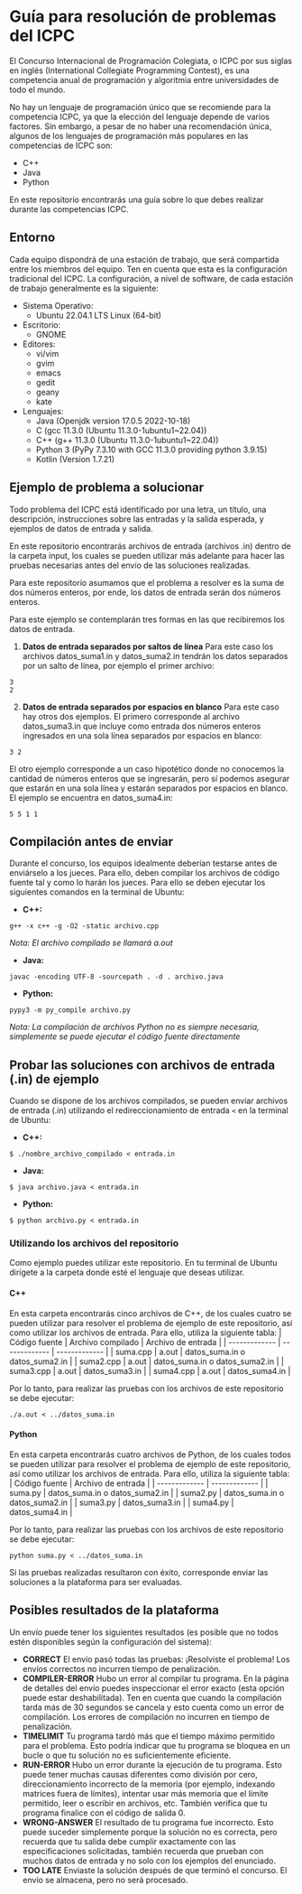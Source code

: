 # Guía para resolución de problemas del ICPC
El Concurso Internacional de Programación Colegiata, o ICPC por sus siglas en inglés (International Collegiate Programming Contest), es una competencia anual de programación y algoritmia entre universidades de todo el mundo.

No hay un lenguaje de programación único que se recomiende para la competencia ICPC, ya que la elección del lenguaje depende de varios factores. Sin embargo, a pesar de no haber una recomendación única, algunos de los lenguajes de programación más populares en las competencias de ICPC son:
- C++
- Java
- Python

En este repositorio encontrarás una guía sobre lo que debes realizar durante las competencias ICPC.

## Entorno
Cada equipo dispondrá de una estación de trabajo, que será compartida entre los miembros del equipo. Ten en cuenta que esta es la configuración tradicional del ICPC. La configuración, a nivel de software, de cada estación de trabajo generalmente es la siguiente:

- Sistema Operativo:
    * Ubuntu 22.04.1 LTS Linux (64-bit)
- Escritorio:
    * GNOME
- Editores:
    * vi/vim
    * gvim
    * emacs
    * gedit
    * geany
    * kate
- Lenguajes:
    - Java (Openjdk version 17.0.5  2022-10-18)
    - C (gcc 11.3.0 (Ubuntu 11.3.0-1ubuntu1~22.04))
    - C++ (g++ 11.3.0 (Ubuntu 11.3.0-1ubuntu1~22.04))
    - Python 3 (PyPy 7.3.10 with GCC 11.3.0 providing python 3.9.15)
    - Kotlin (Version 1.7.21)

## Ejemplo de problema a solucionar
Todo problema del ICPC está identificado por una letra, un título, una descripción, instrucciones sobre las entradas y la salida esperada, y ejemplos de datos de entrada y salida.

En este repositorio encontrarás archivos de entrada (archivos .in) dentro de la carpeta input, los cuales se pueden utilizar más adelante para hacer las pruebas necesarias antes del envío de las soluciones realizadas.

Para este repositorio asumamos que el problema a resolver es la suma de dos números enteros, por ende, los datos de entrada serán dos números enteros.

Para este ejemplo se contemplarán tres formas en las que recibiremos los datos de entrada.

1. **Datos de entrada separados por saltos de línea**
Para este caso los archivos datos_suma1.in y datos_suma2.in tendrán los datos separados por un salto de línea, por ejemplo el primer archivo:
```
3
2

```
2. **Datos de entrada separados por espacios en blanco**
Para este caso hay otros dos ejemplos. El primero corresponde al archivo datos_suma3.in que incluye como entrada dos números enteros ingresados en una sola línea separados por espacios en blanco:
```
3 2

```

El otro ejemplo corresponde a un caso hipotético donde no conocemos la cantidad de números enteros que se ingresarán, pero sí podemos asegurar que estarán en una sola línea y estarán separados por espacios en blanco. El ejemplo se encuentra en datos_suma4.in:
```
5 5 1 1

```

## Compilación antes de enviar
Durante el concurso, los equipos idealmente deberían testarse antes de enviárselo a los jueces. Para ello, deben compilar los archivos de código fuente tal y como lo harán los jueces. Para ello se deben ejecutar los siguientes comandos en la terminal de Ubuntu:

* **C++:**
```
g++ -x c++ -g -O2 -static archivo.cpp
```
*Nota: El archivo compilado se llamará a.out*

* **Java:**
```
javac -encoding UTF-8 -sourcepath . -d . archivo.java
```

* **Python:**
```
pypy3 -m py_compile archivo.py
```
*Nota: La compilación de archivos Python no es siempre necesaria, simplemente se puede ejecutar el código fuente directamente*

## Probar las soluciones con archivos de entrada (.in) de ejemplo
Cuando se dispone de los archivos compilados, se pueden enviar archivos de entrada (.in) utilizando el redireccionamiento de entrada `<` en la terminal de Ubuntu:

* **C++:**

`$ ./nombre_archivo_compilado < entrada.in`

* **Java:**

`$ java archivo.java < entrada.in`

* **Python:**

`$ python archivo.py < entrada.in`

### Utilizando los archivos del repositorio
Como ejemplo puedes utilizar este repositorio. En tu terminal de Ubuntu dirígete a la carpeta donde esté el lenguaje que deseas utilizar.

#### C++
En esta carpeta encontrarás cinco archivos de C++, de los cuales cuatro se pueden utilizar para resolver el problema de ejemplo de este repositorio, así como utilizar los archivos de entrada. Para ello, utiliza la siguiente tabla:
| Código fuente  | Archivo compilado | Archivo de entrada |
| ------------- | ------------- | ------------- |
| suma.cpp  | a.out  | datos_suma.in o datos_suma2.in |
| suma2.cpp  | a.out  | datos_suma.in o datos_suma2.in  |
| suma3.cpp  | a.out  | datos_suma3.in  |
| suma4.cpp  | a.out  | datos_suma4.in  |

Por lo tanto, para realizar las pruebas con los archivos de este repositorio se debe ejecutar:
```
./a.out < ../datos_suma.in
```

#### Python
En esta carpeta encontrarás cuatro archivos de Python, de los cuales todos se pueden utilizar para resolver el problema de ejemplo de este repositorio, así como utilizar los archivos de entrada. Para ello, utiliza la siguiente tabla:
| Código fuente  | Archivo de entrada |
| ------------- | ------------- |
| suma.py  | datos_suma.in o datos_suma2.in |
| suma2.py  | datos_suma.in o datos_suma2.in  |
| suma3.py  | datos_suma3.in  |
| suma4.py  | datos_suma4.in  |

Por lo tanto, para realizar las pruebas con los archivos de este repositorio se debe ejecutar:
```
python suma.py < ../datos_suma.in
```

Si las pruebas realizadas resultaron con éxito, corresponde enviar las soluciones a la plataforma para ser evaluadas.

## Posibles resultados de la plataforma
Un envío puede tener los siguientes resultados (es posible que no todos estén disponibles según la configuración del sistema):
* **CORRECT**
El envío pasó todas las pruebas: ¡Resolviste el problema! Los envíos correctos no incurren tiempo de penalización.
* **COMPILER-ERROR**
Hubo un error al compilar tu programa. En la página de detalles del envío puedes inspeccionar el error exacto (esta opción puede estar deshabilitada). Ten en cuenta que cuando la compilación tarda más de 30 segundos se cancela y esto cuenta como un error de compilación. Los errores de compilación no incurren en tiempo de penalización.
* **TIMELIMIT**
Tu programa tardó más que el tiempo máximo permitido para el problema. Esto podría indicar que tu programa se bloquea en un bucle o que tu solución no es suficientemente eficiente.
* **RUN-ERROR**
Hubo un error durante la ejecución de tu programa. Esto puede tener muchas causas diferentes como división por cero, direccionamiento incorrecto de la memoria (por ejemplo, indexando matrices fuera de límites), intentar usar más memoria que el límite permitido, leer o escribir en archivos, etc. También verifica que tu programa finalice con el código de salida 0.
* **WRONG-ANSWER**
El resultado de tu programa fue incorrecto. Esto puede suceder simplemente porque la solución no es correcta, pero recuerda que tu salida debe cumplir exactamente con las especificaciones solicitadas, también recuerda que prueban con muchos datos de entrada y no solo con los ejemplos del enunciado.
* **TOO LATE**
Enviaste la solución después de que terminó el concurso. El envío se almacena, pero no será procesado.
